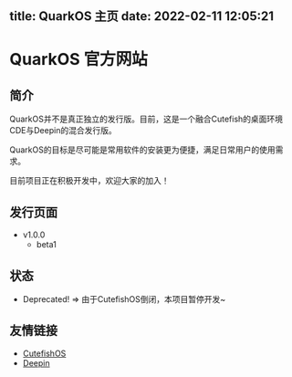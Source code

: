 title: QuarkOS 主页
date: 2022-02-11 12:05:21
---
# QuarkOS 官方网站
## 简介
QuarkOS并不是真正独立的发行版。目前，这是一个融合Cutefish的桌面环境CDE与Deepin的混合发行版。

QuarkOS的目标是尽可能是常用软件的安装更为便捷，满足日常用户的使用需求。

目前项目正在积极开发中，欢迎大家的加入！
## 发行页面
<ul>
    <li>v1.0.0
    <ul><li><a herf="https://www.300c.top/2022/02/11/quarkos-1-0-0b1/index.html">beta1</a></li></ul>
    </li>
</ul>

## 状态
* Deprecated! => 由于CutefishOS倒闭，本项目暂停开发~

## 友情链接

* [CutefishOS](https://cn.cutefishos.com/ )
* [Deepin](https://www.deepin.org/zh/)